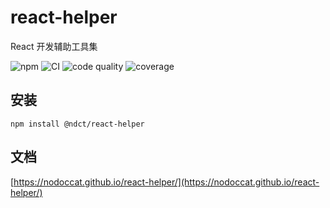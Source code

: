 # react-helper

React 开发辅助工具集

![npm](https://img.shields.io/npm/v/@ndct/react-helper?logo=npm&style=for-the-badge)
![CI](https://img.shields.io/github/workflow/status/nodoccat/react-helper/CI?label=CI&logo=github&style=for-the-badge)
![code quality](https://img.shields.io/codacy/grade/5640abf4f6354e4893a71af851524af7?logo=codacy&style=for-the-badge)
![coverage](https://img.shields.io/codacy/coverage/5640abf4f6354e4893a71af851524af7?logo=codacy&style=for-the-badge)

## 安装

```shell
npm install @ndct/react-helper
```

## 文档

[https://nodoccat.github.io/react-helper/](https://nodoccat.github.io/react-helper/)
